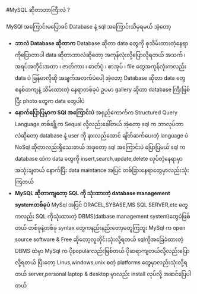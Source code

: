 #MySQL ဆိုတာဘာကြီးလဲ ?

MySQl အကြောင်းမပြောခင် Database နဲ့ sql အကြောင်းသိမှရမယ် အဲ့တော့ 
- **ဘာလဲ Database ဆိုတာက** Database ဆိုတာ data တွေကို စုသိမ်းထားတဲ့နေရာကိုပြောတာပါ data ဆိုတာဘာလဲဆိုတော့ အကုန်လုံးလို့ပြောလိုရတယ် အသက် ၊ အရပ်အတိုင်းအတာ ၊ ဇာတ်ကား ၊ ဓာတ်ပုံ ၊ စာအုပ် ၊ file တွေအကုန်လုံးကလည်း data ပဲ မြန်မာလိုဆို အချက်အလက်ပဲပေါ့  အဲ့တော့ Database ဆိုတာ data တွေစနစ်တကျနဲ့ သိမ်းထားတဲ့ နေရာတစ်ခုပဲ ဥပမာ gallery ဆိုတာ database ကြီးဖြစ်ပြီး photo တွေက data တွေပါပဲ 
- **နောက်ပြောပြမှာက SQl အကြောင်းပဲ** အရှည်ကောက်က Structured Query Language တစ်ချို့က Sequal လို့လည်းခေါ်တယ် အဲ့တော့ sql က ဘာလုပ်တာလဲဆိုတော့ database နဲ့ user ကို နားလည်အောင် ချိတ်ဆက်ပေးတဲ့ language ပဲ NoSql ဆိုတာလည်းရှိသေးတယ် အခုတော့ sql အကြောင်းပဲ ပြောပြမယ် sql က database ထဲက data တွေကို insert,search,update,delete လုပ်တဲ့နေရာမှာ အသုံးချတယ် နောက်ပြီး data maintance အပြင် တစ်ခြားနေရာတွေမှာလည်းသုံးကြတယ် 
- **MySQL ဆိုတာကျတော့ SQL ကို သုံးထားတဲ့ database management systemတစ်ခုပဲ** MySql အပြင် ORACEL,SYBASE,MS SQL SERVER,etc တွေကလည်း
SQL ကိုသုံးထားတဲ့ DBMS(datbase management system)တွေပဲဖြစ်တယ် တစ်ခုနဲ့တစ်ခု syntax တွေကနည်းနည်းတော့မတူကြဘူး MySql က open source software & Free ဆိုတော့လူတိုင်းသုံးလို့ရတယ် sqlကိုအခြေခံထားတဲ့ DBMS ထဲမှာ MySql က ပိုpopularလည်းဖြစ်တယ် ပိုဆရာကျတယ်လို့လည်းပြောလို့ရတယ် ပြီးတော့ Linus,windows,unix စတဲ့ platforms တွေမှာလည်းသုံးလို့ရတယ် server,personal laptop & desktop မှာလည်း install လုပ်လို့ အဆင်ပြေပါတယ်